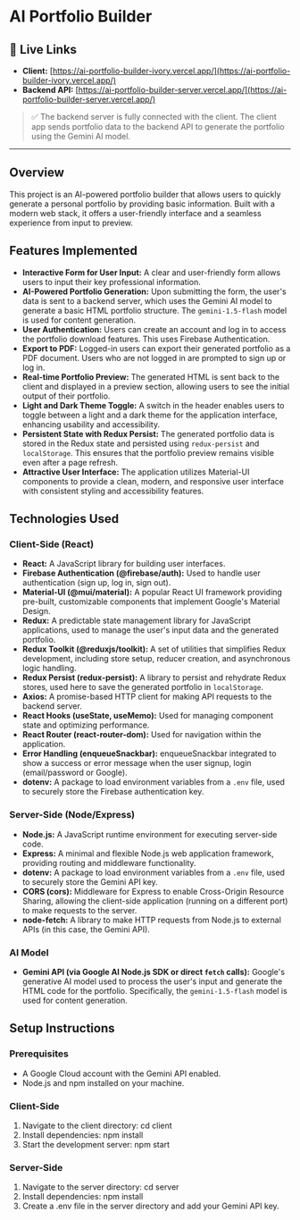 # AI Portfolio Builder

## 🔗 Live Links

- **Client:** [https://ai-portfolio-builder-ivory.vercel.app/](https://ai-portfolio-builder-ivory.vercel.app/)
- **Backend API:** [https://ai-portfolio-builder-server.vercel.app/](https://ai-portfolio-builder-server.vercel.app/)

> ✅ The backend server is fully connected with the client. The client app sends portfolio data to the backend API to generate the portfolio using the Gemini AI model.

---

## Overview

This project is an AI-powered portfolio builder that allows users to quickly generate a personal portfolio by providing basic information. Built with a modern web stack, it offers a user-friendly interface and a seamless experience from input to preview.

## Features Implemented

* **Interactive Form for User Input:** A clear and user-friendly form allows users to input their key professional information.
* **AI-Powered Portfolio Generation:** Upon submitting the form, the user's data is sent to a backend server, which uses the Gemini AI model to generate a basic HTML portfolio structure. The `gemini-1.5-flash` model is used for content generation.
* **User Authentication:** Users can create an account and log in to access the portfolio download features. This uses Firebase Authentication.
* **Export to PDF:** Logged-in users can export their generated portfolio as a PDF document. Users who are not logged in are prompted to sign up or log in.
* **Real-time Portfolio Preview:** The generated HTML is sent back to the client and displayed in a preview section, allowing users to see the initial output of their portfolio.
* **Light and Dark Theme Toggle:** A switch in the header enables users to toggle between a light and a dark theme for the application interface, enhancing usability and accessibility.
* **Persistent State with Redux Persist:** The generated portfolio data is stored in the Redux state and persisted using `redux-persist` and `localStorage`. This ensures that the portfolio preview remains visible even after a page refresh.
* **Attractive User Interface:** The application utilizes Material-UI components to provide a clean, modern, and responsive user interface with consistent styling and accessibility features.

## Technologies Used

### Client-Side (React)

* **React:** A JavaScript library for building user interfaces.
* **Firebase Authentication (@firebase/auth):** Used to handle user authentication (sign up, log in, sign out).
* **Material-UI (@mui/material):** A popular React UI framework providing pre-built, customizable components that implement Google's Material Design.
* **Redux:** A predictable state management library for JavaScript applications, used to manage the user's input data and the generated portfolio.
* **Redux Toolkit (@reduxjs/toolkit):** A set of utilities that simplifies Redux development, including store setup, reducer creation, and asynchronous logic handling.
* **Redux Persist (redux-persist):** A library to persist and rehydrate Redux stores, used here to save the generated portfolio in `localStorage`.
* **Axios:** A promise-based HTTP client for making API requests to the backend server.
* **React Hooks (useState, useMemo):** Used for managing component state and optimizing performance.
* **React Router (react-router-dom):** Used for navigation within the application.
* **Error Handling (enqueueSnackbar):** enqueueSnackbar integrated to show a success or error message when the user signup, login (email/password or Google).
* **dotenv:** A package to load environment variables from a `.env` file, used to securely store the Firebase authentication key.

### Server-Side (Node/Express)

* **Node.js:** A JavaScript runtime environment for executing server-side code.
* **Express:** A minimal and flexible Node.js web application framework, providing routing and middleware functionality.
* **dotenv:** A package to load environment variables from a `.env` file, used to securely store the Gemini API key.
* **CORS (cors):** Middleware for Express to enable Cross-Origin Resource Sharing, allowing the client-side application (running on a different port) to make requests to the server.
* **node-fetch:** A library to make HTTP requests from Node.js to external APIs (in this case, the Gemini API).

### AI Model

* **Gemini API (via Google AI Node.js SDK or direct `fetch` calls):** Google's generative AI model used to process the user's input and generate the HTML code for the portfolio. Specifically, the `gemini-1.5-flash` model is used for content generation.

## Setup Instructions

### Prerequisites

* A Google Cloud account with the Gemini API enabled.
* Node.js and npm installed on your machine.

### Client-Side

1.  Navigate to the client directory: cd client
2.  Install dependencies: npm install
3.  Start the development server: npm start 

### Server-Side

1.  Navigate to the server directory: cd server
2.  Install dependencies: npm install
3.  Create a .env file in the server directory and add your Gemini API key.
